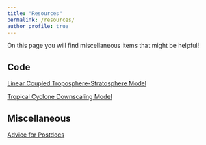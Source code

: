 ```yaml
---
title: "Resources"
permalink: /resources/
author_profile: true
---
```


On this page you will find miscellaneous items that might be helpful!

## Code
[Linear Coupled Troposphere-Stratosphere Model](https://github.com/linjonathan/linear_coupled_trop_strat)

[Tropical Cyclone Downscaling Model](https://github.com/linjonathan/tropical_cyclone_risk)

## Miscellaneous
[Advice for Postdocs](https://linjonathan.github.io/pdfs/Resources_for_Postdocs.pdf)
